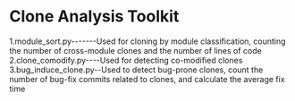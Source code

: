 # Clone Analysis Toolkit
1.module_sort.py-------Used for cloning by module classification, counting the number of cross-module clones and the number of lines of code  
2.clone_comodify.py----Used for detecting co-modified clones  
3.bug_induce_clone.py--Used to detect bug-prone clones, count the number of bug-fix commits related to clones, and calculate the average fix time


